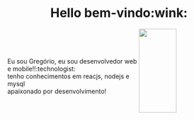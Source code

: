 <div align="center">
 <h1>Hello bem-vindo:wink:</h1>
 </p>
</div>
  <img width="41%" height="190px" align="right" src="https://github-readme-stats.vercel.app/api/top-langs/?username=gregoriodelucca&layout=compact&hide_border=true&title_color=00bfbf&text_color=00bfbf&bg_color=0d1117" />
  </br>
  </br>
  </br>


  <p  align="left">Eu sou Gregório, eu sou desenvolvedor web e mobile!!:technologist:</br> tenho conhecimentos em reacjs, nodejs e mysql</br> apaixonado por desenvolvimento!</p>

 
 </div>




